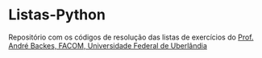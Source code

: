 # Listas-Python

Repositório com os códigos de resolução das listas de exercícios do [Prof. André Backes, FACOM, Universidade Federal de Uberlândia](http://www.facom.ufu.br/~backes/gbt017.php)
